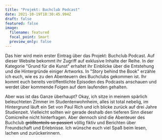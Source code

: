 ```yaml
---
title: "Projekt: Buchclub Podcast"
date: 2021-10-19T18:30:45.994Z
draft: false
featured: false
image:
  filename: featured
  focal_point: Smart
  preview_only: false
---
```

Das hier wird mein erster Eintrag über das Projekt: Buchclub Podcast. Auf dieser Website bekommt ihr Zugriff auf exklusive Inhalte der Reihe. In der Kategorie "Grund für die Kunst" erhaltet ihr Einblicke über die Entstehung und die Hintergründe einiger Artworks. In "Story behind the Book" erzähle ich euch, wie es zu den Abenteuern des Buchclubs gekommen ist. Ihr kommt euch bereits veröffentlichte Episoden des Podcasts anschauen und werdet über kommende Folgen auf dem laufenden gehalten.

Aber was ist das Ganze überhaupt? Okay, ich sitze in meinem spärlich beleuchteten Zimmer im Studentenwohnheim, alles ist total nebelig, im Hintergrund läuft ein Set von Paul Rich und ich blicke zurück auf drei Jahre Studienzeit. Vielleicht sollten wir gerade deshalb den tieferen Sinn dieser Comicreihe nicht hinterfragen. Aber dennoch sind die Abenteuer des Buchclub <del>größtenteils so passiert</del> völlig fiktiv und Berichten über Freundschaft und Erlebnisse. Ich wünsche euch viel Spaß beim lesen, lachen und zurückerinnern.